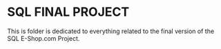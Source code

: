 # SQL FINAL PROJECT
This is folder is dedicated to everything related to the final version of the SQL E-Shop.com Project.
